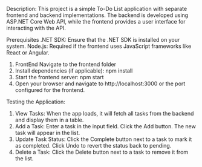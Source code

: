 Description:
This project is a simple To-Do List application with separate frontend and backend implementations. The backend is developed using ASP.NET Core Web API, while the frontend provides a user interface for interacting with the API.


Prerequisites
.NET SDK: Ensure that the .NET SDK is installed on your system. 
Node.js: Required if the frontend uses JavaScript frameworks like React or Angular.


1. FrontEnd
Navigate to the frontend folder
2. Install dependencies (if applicable):
npm install
3. Start the frontend server:
npm start
4. Open your browser and navigate to http://localhost:3000 or the port configured for the frontend.


Testing the Application:
1. View Tasks:
When the app loads, it will fetch all tasks from the backend and display them in a table.
2. Add a Task:
Enter a task in the input field.
Click the Add button.
The new task will appear in the list.
3. Update Task Status:
Click the Complete button next to a task to mark it as completed.
Click Undo to revert the status back to pending.
4. Delete a Task:
Click the Delete button next to a task to remove it from the list.